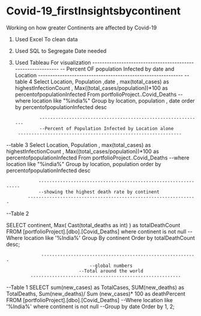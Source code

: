 # Covid-19_firstInsightsbycontinent
Working on how greater Continents are affected by Covid-19  

1. Used Excel To clean data
2. Used SQL to Segregate Date needed
3. Used Tableau For visualization
                 ------------------------------------------------------------
		  -- Percent OF population Infected by date and Location
		 ------------------------------------------------------------
  --table 4
  Select Location, Population ,date , max(total_cases) as highestInfectionCount , Max((total_cases/population))*100 as percentofpopulationInfected 
  From portfolioProject..Covid_Deaths
  --where location like "%india%"
  Group by location, population , date
  order by percentofpopulationInfected desc


                -------------------------------------------------------------
                --Percent of Population Infected by Location alone
		-------------------------------------------------------------
  
  
  --table 3 
   Select Location, Population  , max(total_cases) as highestInfectionCount , Max((total_cases/population))*100 as percentofpopulationInfected 
  From portfolioProject..Covid_Deaths
  --where location like "%india%"
  Group by location, population 
  order by percentofpopulationInfected desc

                ---------------------------------------------------------------
                --showing the highest death rate by continent
	        ---------------------------------------------------------------
  
  --Table 2        
  
  
SELECT 
  continent, 
  Max(
    Cast(total_deaths as int)
  ) as totalDeathCount 
FROM 
  [portfolioProject].[dbo].[Covid_Deaths] 
where 
  continent is not null 
  --Where location like '%India%'
Group By 
  continent 
Order by 
 totalDeathCount desc;

                 ----------------------------------------------------------
                                   --global numbers
                               --Total around the world
	         --------------------------------------------------------

--Table 1
SELECT 
  sum(new_cases) as TotalCases, 
  SUM(new_deaths) as TotalDeaths, 
  Sum(new_deaths)/ Sum (new_cases)* 100 as deathPercent 
FROM 
  [portfolioProject].[dbo].[Covid_Deaths] 
  --Where location like '%India%'
where 
  continent is not null 
   --Group by date
Order by 
  1, 
  2;
